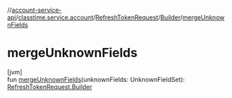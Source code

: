 //[account-service-api](../../../../index.md)/[classtime.service.account](../../index.md)/[RefreshTokenRequest](../index.md)/[Builder](index.md)/[mergeUnknownFields](merge-unknown-fields.md)

# mergeUnknownFields

[jvm]\
fun [mergeUnknownFields](merge-unknown-fields.md)(unknownFields: UnknownFieldSet): [RefreshTokenRequest.Builder](index.md)

